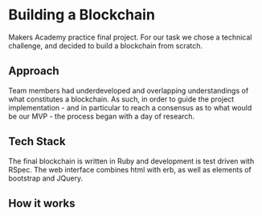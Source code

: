 # Building a Blockchain

Makers Academy practice final project. For our task we chose a technical challenge, and decided to build a blockchain from scratch.

## Approach
Team members had underdeveloped and overlapping understandings of what constitutes a blockchain. As such, in order to guide the project implementation - and in particular to reach a consensus as to what would be our MVP - the process began with a day of research.



## Tech Stack
The final blockchain is written in Ruby and development is test driven with RSpec.
The web interface combines html with erb, as well as elements of bootstrap and JQuery.

## How it works
